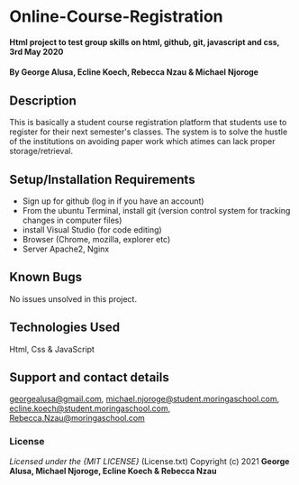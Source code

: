 # Online-Course-Registration
#### Html project to test group skills on html, github, git, javascript and css, 3rd May 2020
#### By **George Alusa, Ecline Koech, Rebecca Nzau & Michael Njoroge**
## Description
This is basically a student course registration platform that students use to register for their next semester's classes. The system is to solve the hustle of the institutions on avoiding paper work which atimes can lack proper storage/retrieval.
## Setup/Installation Requirements
* Sign up for github (log in if you have an account)
* From the ubuntu Terminal, install git (version control system for tracking changes in computer files)
* install Visual Studio (for code editing)
* Browser (Chrome, mozilla, explorer etc)
* Server Apache2, Nginx

## Known Bugs
No issues unsolved in this project.
## Technologies Used
Html, Css & JavaScript
## Support and contact details
georgealusa@gmail.com, michael.njoroge@student.moringaschool.com, ecline.koech@student.moringaschool.com, Rebecca.Nzau@moringaschool.com
### License
*Licensed under the {MIT LICENSE}*
(License.txt)
Copyright (c) 2021 **George Alusa, Michael Njoroge, Ecline Koech & Rebecca Nzau**
